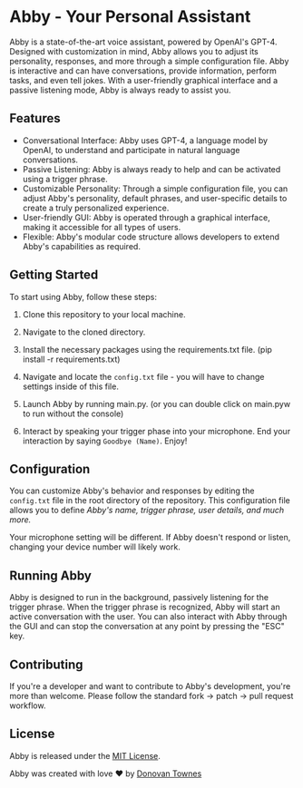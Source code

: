 # Abby - Your Personal Assistant

Abby is a state-of-the-art voice assistant, powered by OpenAI's GPT-4. Designed with customization in mind, Abby allows you to adjust its personality, responses, and more through a simple configuration file. Abby is interactive and can have conversations, provide information, perform tasks, and even tell jokes. With a user-friendly graphical interface and a passive listening mode, Abby is always ready to assist you.

## Features

- Conversational Interface: Abby uses GPT-4, a language model by OpenAI, to understand and participate in natural language conversations.
- Passive Listening: Abby is always ready to help and can be activated using a trigger phrase.
- Customizable Personality: Through a simple configuration file, you can adjust Abby's personality, default phrases, and user-specific details to create a truly personalized experience.
- User-friendly GUI: Abby is operated through a graphical interface, making it accessible for all types of users.
- Flexible: Abby's modular code structure allows developers to extend Abby's capabilities as required.

## Getting Started

To start using Abby, follow these steps:

1. Clone this repository to your local machine.

2. Navigate to the cloned directory.

3. Install the necessary packages using the requirements.txt file. (pip install -r requirements.txt)

4. Navigate and locate the `config.txt` file - you will have to change settings inside of this file.

4. Launch Abby by running main.py. (or you can double click on main.pyw to run without the console)

5. Interact by speaking your trigger phase into your microphone. End your interaction by saying `Goodbye (Name)`. Enjoy!

## Configuration

You can customize Abby's behavior and responses by editing the `config.txt` file in the root directory of the repository. This configuration file allows you to define *Abby's name, trigger phrase, user details, and much more.*

Your microphone setting will be different. If Abby doesn't respond or listen, changing your device number will likely work.

## Running Abby

Abby is designed to run in the background, passively listening for the trigger phrase. When the trigger phrase is recognized, Abby will start an active conversation with the user. You can also interact with Abby through the GUI and can stop the conversation at any point by pressing the "ESC" key.


## Contributing

If you're a developer and want to contribute to Abby's development, you're more than welcome. Please follow the standard fork -> patch -> pull request workflow.

## License
Abby is released under the [MIT License](https://github.com/user/repo/blob/main/LICENSE).


Abby was created with love ❤ by [Donovan Townes](https://discord.gg/yUWTXdWemE)